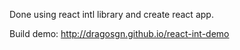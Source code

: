 Done using react intl library and create react app.

Build demo: http://dragosgn.github.io/react-int-demo
